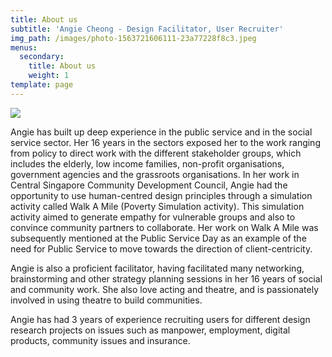 ```yaml
---
title: About us
subtitle: 'Angie Cheong - Design Facilitator, User Recruiter'
img_path: /images/photo-1563721606111-23a77228f8c3.jpeg
menus:
  secondary:
    title: About us
    weight: 1
template: page
---
```

![](/images/angie-profile-pic.jpeg)

Angie has built up deep experience in the public service and in the social service sector. Her 16 years in the sectors exposed her to the work ranging from policy to direct work with the different stakeholder groups, which includes the elderly, low income families, non-profit organisations, government agencies and the grassroots organisations. In her work in Central Singapore Community Development Council, Angie had the opportunity to use human-centred design principles through a simulation activity called Walk A Mile (Poverty Simulation activity). This simulation activity aimed to generate empathy for vulnerable groups and also to convince community partners to collaborate. Her work on Walk A Mile was subsequently mentioned at the Public Service Day as an example of the need for Public Service to move towards the direction of client-centricity.

Angie is also a proficient facilitator, having facilitated many networking, brainstorming and other strategy planning sessions in her 16 years of social and community work. She also love acting and theatre, and is passionately involved in using theatre to build communities.

Angie has had 3 years of experience recruiting users for different design research projects on issues such as manpower, employment, digital products, community issues and insurance.

